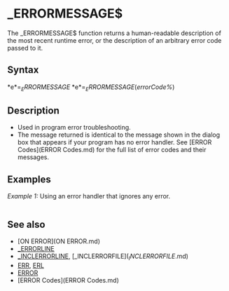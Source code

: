 # _ERRORMESSAGE$

The _ERRORMESSAGE$ function returns a human-readable description of the most recent runtime error, or the description of an arbitrary error code passed to it.

  

## Syntax

*e$* = _ERRORMESSAGE$
*e$* = _ERRORMESSAGE$(*errorCode%*)
  

## Description

* Used in program error troubleshooting.
* The message returned is identical to the message shown in the dialog box that appears if your program has no error handler. See [ERROR Codes](ERROR Codes.md) for the full list of error codes and their messages.

  

## Examples

*Example 1:* Using an error handler that ignores any error.

``` [ON ERROR](ON ERROR.md) [GOTO](GOTO.md) Errhandler ' Main module program error simulation code [ERROR](ERROR.md) 7 ' simulate an Out of Memory Error [PRINT](PRINT.md) "Error handled...ending program" [SLEEP](SLEEP.md) 4 [SYSTEM](SYSTEM.md) ' end of program code  Errhandler: ' error handler sub program line label [PRINT](PRINT.md) "Error"; [ERR](ERR.md); "on program file line"; [_ERRORLINE](_ERRORLINE.md) [PRINT](PRINT.md) "Description: "; _ERRORMESSAGE$; "." [BEEP](BEEP.md) ' warning beep [RESUME](RESUME.md) [NEXT](NEXT.md) ' moves program to code following the error.  
```

  

## See also

* [ON ERROR](ON ERROR.md)
* [_ERRORLINE](_ERRORLINE.md)
* [_INCLERRORLINE](_INCLERRORLINE.md), [_INCLERRORFILE$](_INCLERRORFILE$.md)
* [ERR](ERR.md), [ERL](ERL.md)
* [ERROR](ERROR.md)
* [ERROR Codes](ERROR Codes.md)

  
